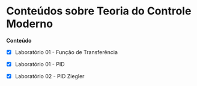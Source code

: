 # Conteúdos sobre Teoria do Controle Moderno

**Conteúdo**

- [x] Laboratório 01 - Função de Transferência
- [x] Laboratório 01 - PID
- [x] Laboratório 02 - PID Ziegler



